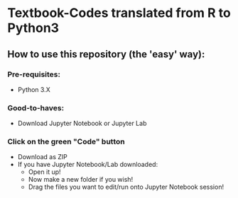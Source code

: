 # Textbook-Codes translated from R to Python3

## How to use this repository (the 'easy' way):
### Pre-requisites:
- Python 3.X
### Good-to-haves:
- Download Jupyter Notebook or Jupyter Lab
### Click on the green "Code" button
 - Download as ZIP 
 - If you have Jupyter Notebook/Lab downloaded:
    - Open it up!
    - Now make a new folder if you wish! 
    - Drag the files you want to edit/run onto Jupyter Notebook session! 
